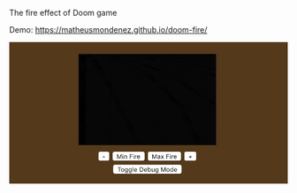 The fire effect of Doom game

Demo: https://matheusmondenez.github.io/doom-fire/

![Fire Gif](doom-fire.gif "The Fire")
